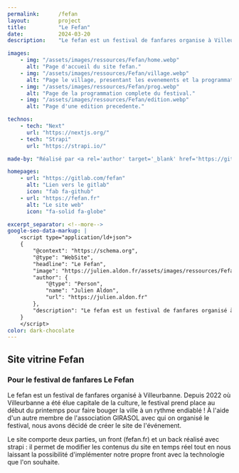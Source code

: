 ```yaml
---
permalink:      /fefan
layout:         project
title:          "Le Fefan"
date:           2024-03-20
description:    "Le fefan est un festival de fanfares organise à Villeurbanne, depuis 2022 ou Villeurbanne a été élue capitale de la culture cette année-là, le festival prend place au début du printemps pour faire bouger la ville à un rythme endiablé ! À l'aide d'un autre membre de l'association GIRASOL avec qui on organise le festival, nous avons décidé de créer le site de l'événement."

images:
    - img: "/assets/images/ressources/Fefan/home.webp"
      alt: "Page d'accueil du site fefan."
    - img: "/assets/images/ressources/Fefan/village.webp"
      alt: "Page le village, presentant les evenements et la programmation autour du village Fefan."
    - img: "/assets/images/ressources/Fefan/prog.webp"
      alt: "Page de la programmation complete du festival."
    - img: "/assets/images/ressources/Fefan/edition.webp"
      alt: "Page d'une edition precedente."

technos: 
    - tech: "Next"
      url: "https://nextjs.org/"
    - tech: "Strapi"
      url: "https://strapi.io/"

made-by: "Réalisé par <a rel='author' target='_blank' href='https://github.com/JulienAldon'>Julien Aldon</a>"

homepages:
    - url: "https://gitlab.com/fefan"
      alt: "Lien vers le gitlab"
      icon: "fab fa-github"
    - url: "https://fefan.fr"
      alt: "Le site web"
      icon: "fa-solid fa-globe"

excerpt_separator: <!--more-->
google-seo-data-markup: |
    <script type="application/ld+json">
    {
        "@context": "https://schema.org",
        "@type": "WebSite",
        "headline": "Le Fefan",
        "image": "https://julien.aldon.fr/assets/images/ressources/Fefan/home.webp",
        "author": {
            "@type": "Person",
            "name": "Julien Aldon",
            "url": "https://julien.aldon.fr"
        },
        "description": "Le fefan est un festival de fanfares organisé à Villeurbanne, Depuis 2022 où Villeurbanne a été élue capitale de la culture, le festival prend place au début du printemps pour faire bouger la ville à un rythme endiablé ! À l'aide d'un autre membre de l'association GIRASOL avec qui on organisé le festival, nous avons décidé de créer le site de l'événement."
    }
    </script>
color: dark-chocolate
---
```

## Site vitrine Fefan
### Pour le festival de fanfares Le Fefan

Le fefan est un festival de fanfares organisé à Villeurbanne. <!--more-->
Depuis 2022 où Villeurbanne a été élue capitale de la culture, le festival prend place au début du printemps pour faire bouger la ville à un rythme endiablé ! À l'aide d'un autre membre de l'association GIRASOL avec qui on organisé le festival, nous avons décidé de créer le site de l'événement.

Le site comporte deux parties, un front (fefan.fr) et un back réalisé avec strapi : il permet de modifier les contenus du site en temps réel tout en nous laissant la possibilité d'implémenter notre propre front avec la technologie que l'on souhaite.